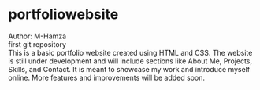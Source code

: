 # portfoliowebsite
Author: M-Hamza
<br>
first git repository
<br>
This is a basic portfolio website created using HTML and CSS. The website is still under development and will include sections like About Me, Projects, Skills, and Contact. It is meant to showcase my work and introduce myself online. More features and improvements will be added soon.

